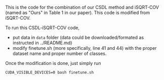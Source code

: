This is the code for the combination of our CSDL method and iSQRT-COV (named as "Ours" in Table 1 in our paper). This code is modified from iSQRT-COV.

To run this CSDL-iSQRT-COV code, 
- put data in ``data`` folder (data could be downloaded/formated as instructed in ../README.md)
- modify finetune.sh (more specifically, line 41 and 44) with the proper dataset name and proper number of classes. 

Once the modification is done, just simply run 
```
CUDA_VISIBLE_DEVICES=0 bash finetune.sh
```
